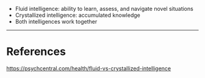 - Fluid intelligence: ability to learn, assess, and navigate novel situations
- Crystallized intelligence: accumulated knowledge
- Both intelligences work together 

---
# References
https://psychcentral.com/health/fluid-vs-crystallized-intelligence